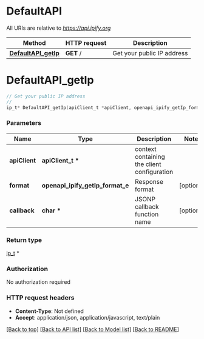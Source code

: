 # DefaultAPI

All URIs are relative to *https://api.ipify.org*

Method | HTTP request | Description
------------- | ------------- | -------------
[**DefaultAPI_getIp**](DefaultAPI.md#DefaultAPI_getIp) | **GET** / | Get your public IP address


# **DefaultAPI_getIp**
```c
// Get your public IP address
//
ip_t* DefaultAPI_getIp(apiClient_t *apiClient, openapi_ipify_getIp_format_e format, char * callback);
```

### Parameters
Name | Type | Description  | Notes
------------- | ------------- | ------------- | -------------
**apiClient** | **apiClient_t \*** | context containing the client configuration |
**format** | **openapi_ipify_getIp_format_e** | Response format | [optional] 
**callback** | **char \*** | JSONP callback function name | [optional] 

### Return type

[ip_t](ip.md) *


### Authorization

No authorization required

### HTTP request headers

 - **Content-Type**: Not defined
 - **Accept**: application/json, application/javascript, text/plain

[[Back to top]](#) [[Back to API list]](../README.md#documentation-for-api-endpoints) [[Back to Model list]](../README.md#documentation-for-models) [[Back to README]](../README.md)

